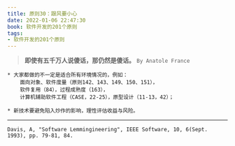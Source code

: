 ```yaml
---
title: 原则30：跟风要小心
date: 2022-01-06 22:47:30
book: 软件开发的201个原则
tags:
- 软件开发的201个原则
---
```


> **即使有五千万人说傻话，那仍然是傻话。** `By Anatole France`



    * 大家都做的不一定是适合所有环境情况的，例如：
    	面向对象、软件度量（原则142、143、149、150、151），
    	软件复用（84），过程成熟度（163），
    	计算机辅助软件工程（CASE，22-25），原型设计（11-13，42）；
    
    * 新技术要避免陷入炒作的影响，理性评估收益与风险。

---

`Davis, A, "Software Lemmingineering", IEEE Software, 10, 6(Sept. 1993), pp. 79-81, 84.`